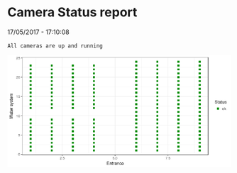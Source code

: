 Camera Status report
================
17/05/2017 - 17:10:08

    All cameras are up and running

![](camreport_files/figure-markdown_github/unnamed-chunk-2-1.png)
